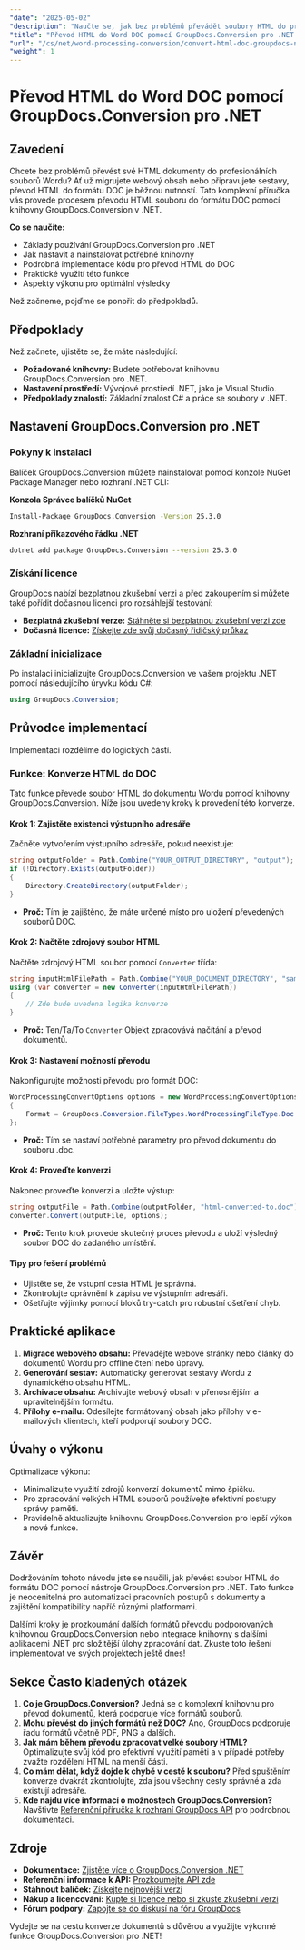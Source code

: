 ```yaml
---
"date": "2025-05-02"
"description": "Naučte se, jak bez problémů převádět soubory HTML do profesionálních dokumentů Wordu pomocí výkonné knihovny GroupDocs.Conversion v .NET. Pro snadnou integraci postupujte podle tohoto podrobného návodu."
"title": "Převod HTML do Word DOC pomocí GroupDocs.Conversion pro .NET - Komplexní průvodce"
"url": "/cs/net/word-processing-conversion/convert-html-doc-groupdocs-net/"
"weight": 1
---
```


# Převod HTML do Word DOC pomocí GroupDocs.Conversion pro .NET

## Zavedení

Chcete bez problémů převést své HTML dokumenty do profesionálních souborů Wordu? Ať už migrujete webový obsah nebo připravujete sestavy, převod HTML do formátu DOC je běžnou nutností. Tato komplexní příručka vás provede procesem převodu HTML souboru do formátu DOC pomocí knihovny GroupDocs.Conversion v .NET.

**Co se naučíte:**
- Základy používání GroupDocs.Conversion pro .NET
- Jak nastavit a nainstalovat potřebné knihovny
- Podrobná implementace kódu pro převod HTML do DOC
- Praktické využití této funkce
- Aspekty výkonu pro optimální výsledky

Než začneme, pojďme se ponořit do předpokladů.

## Předpoklady

Než začnete, ujistěte se, že máte následující:

- **Požadované knihovny:** Budete potřebovat knihovnu GroupDocs.Conversion pro .NET.
- **Nastavení prostředí:** Vývojové prostředí .NET, jako je Visual Studio.
- **Předpoklady znalostí:** Základní znalost C# a práce se soubory v .NET.

## Nastavení GroupDocs.Conversion pro .NET

### Pokyny k instalaci

Balíček GroupDocs.Conversion můžete nainstalovat pomocí konzole NuGet Package Manager nebo rozhraní .NET CLI:

**Konzola Správce balíčků NuGet**
```bash
Install-Package GroupDocs.Conversion -Version 25.3.0
```

**Rozhraní příkazového řádku .NET**
```bash
dotnet add package GroupDocs.Conversion --version 25.3.0
```

### Získání licence

GroupDocs nabízí bezplatnou zkušební verzi a před zakoupením si můžete také pořídit dočasnou licenci pro rozsáhlejší testování:

- **Bezplatná zkušební verze:** [Stáhněte si bezplatnou zkušební verzi zde](https://releases.groupdocs.com/conversion/net/)
- **Dočasná licence:** [Získejte zde svůj dočasný řidičský průkaz](https://purchase.groupdocs.com/temporary-license/)

### Základní inicializace

Po instalaci inicializujte GroupDocs.Conversion ve vašem projektu .NET pomocí následujícího úryvku kódu C#:

```csharp
using GroupDocs.Conversion;
```

## Průvodce implementací

Implementaci rozdělíme do logických částí.

### Funkce: Konverze HTML do DOC

Tato funkce převede soubor HTML do dokumentu Wordu pomocí knihovny GroupDocs.Conversion. Níže jsou uvedeny kroky k provedení této konverze.

#### Krok 1: Zajistěte existenci výstupního adresáře

Začněte vytvořením výstupního adresáře, pokud neexistuje:

```csharp
string outputFolder = Path.Combine("YOUR_OUTPUT_DIRECTORY", "output");
if (!Directory.Exists(outputFolder))
{
    Directory.CreateDirectory(outputFolder);
}
```

- **Proč:** Tím je zajištěno, že máte určené místo pro uložení převedených souborů DOC.

#### Krok 2: Načtěte zdrojový soubor HTML

Načtěte zdrojový HTML soubor pomocí `Converter` třída:

```csharp
string inputHtmlFilePath = Path.Combine("YOUR_DOCUMENT_DIRECTORY", "sample.html");
using (var converter = new Converter(inputHtmlFilePath))
{
    // Zde bude uvedena logika konverze
}
```

- **Proč:** Ten/Ta/To `Converter` Objekt zpracovává načítání a převod dokumentů.

#### Krok 3: Nastavení možností převodu

Nakonfigurujte možnosti převodu pro formát DOC:

```csharp
WordProcessingConvertOptions options = new WordProcessingConvertOptions
{
    Format = GroupDocs.Conversion.FileTypes.WordProcessingFileType.Doc
};
```

- **Proč:** Tím se nastaví potřebné parametry pro převod dokumentu do souboru .doc.

#### Krok 4: Proveďte konverzi

Nakonec proveďte konverzi a uložte výstup:

```csharp
string outputFile = Path.Combine(outputFolder, "html-converted-to.doc");
converter.Convert(outputFile, options);
```

- **Proč:** Tento krok provede skutečný proces převodu a uloží výsledný soubor DOC do zadaného umístění.

#### Tipy pro řešení problémů

- Ujistěte se, že vstupní cesta HTML je správná.
- Zkontrolujte oprávnění k zápisu ve výstupním adresáři.
- Ošetřujte výjimky pomocí bloků try-catch pro robustní ošetření chyb.

## Praktické aplikace

1. **Migrace webového obsahu:** Převádějte webové stránky nebo články do dokumentů Wordu pro offline čtení nebo úpravy.
2. **Generování sestav:** Automaticky generovat sestavy Wordu z dynamického obsahu HTML.
3. **Archivace obsahu:** Archivujte webový obsah v přenosnějším a upravitelnějším formátu.
4. **Přílohy e-mailu:** Odesílejte formátovaný obsah jako přílohy v e-mailových klientech, kteří podporují soubory DOC.

## Úvahy o výkonu

Optimalizace výkonu:
- Minimalizujte využití zdrojů konverzí dokumentů mimo špičku.
- Pro zpracování velkých HTML souborů používejte efektivní postupy správy paměti.
- Pravidelně aktualizujte knihovnu GroupDocs.Conversion pro lepší výkon a nové funkce.

## Závěr

Dodržováním tohoto návodu jste se naučili, jak převést soubor HTML do formátu DOC pomocí nástroje GroupDocs.Conversion pro .NET. Tato funkce je neocenitelná pro automatizaci pracovních postupů s dokumenty a zajištění kompatibility napříč různými platformami.

Dalšími kroky je prozkoumání dalších formátů převodu podporovaných knihovnou GroupDocs.Conversion nebo integrace knihovny s dalšími aplikacemi .NET pro složitější úlohy zpracování dat. Zkuste toto řešení implementovat ve svých projektech ještě dnes!

## Sekce Často kladených otázek

1. **Co je GroupDocs.Conversion?** 
   Jedná se o komplexní knihovnu pro převod dokumentů, která podporuje více formátů souborů.
2. **Mohu převést do jiných formátů než DOC?**
   Ano, GroupDocs podporuje řadu formátů včetně PDF, PNG a dalších.
3. **Jak mám během převodu zpracovat velké soubory HTML?**
   Optimalizujte svůj kód pro efektivní využití paměti a v případě potřeby zvažte rozdělení HTML na menší části.
4. **Co mám dělat, když dojde k chybě v cestě k souboru?**
   Před spuštěním konverze dvakrát zkontrolujte, zda jsou všechny cesty správné a zda existují adresáře.
5. **Kde najdu více informací o možnostech GroupDocs.Conversion?**
   Navštivte [Referenční příručka k rozhraní GroupDocs API](https://reference.groupdocs.com/conversion/net/) pro podrobnou dokumentaci.

## Zdroje
- **Dokumentace:** [Zjistěte více o GroupDocs.Conversion .NET](https://docs.groupdocs.com/conversion/net/)
- **Referenční informace k API:** [Prozkoumejte API zde](https://reference.groupdocs.com/conversion/net/)
- **Stáhnout balíček:** [Získejte nejnovější verzi](https://releases.groupdocs.com/conversion/net/)
- **Nákup a licencování:** [Kupte si licence nebo si zkuste zkušební verzi](https://purchase.groupdocs.com/buy)
- **Fórum podpory:** [Zapojte se do diskusí na fóru GroupDocs](https://forum.groupdocs.com/c/conversion/10)

Vydejte se na cestu konverze dokumentů s důvěrou a využijte výkonné funkce GroupDocs.Conversion pro .NET!